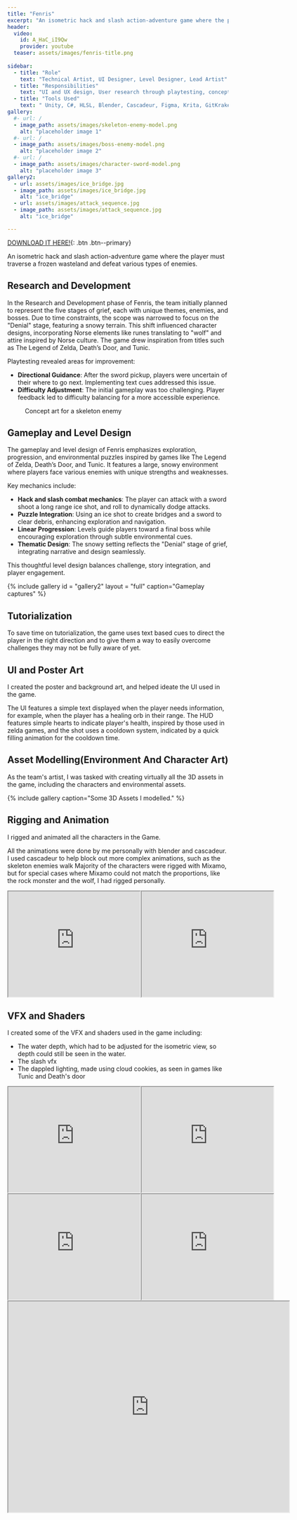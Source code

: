 ```yaml
---
title: "Fenris"
excerpt: "An isometric hack and slash action-adventure game where the player must traverse a frozen wasteland and defeat various types of enemies."
header:
  video:
    id: A_HaC_iI9Qw
    provider: youtube
  teaser: assets/images/fenris-title.png
  
sidebar:
  - title: "Role"
    text: "Technical Artist, UI Designer, Level Designer, Lead Artist"
  - title: "Responsibilities"
    text: "UI and UX design, User research through playtesting, concept art, 3D assets and Animations, ideation and creation of VFX, Rigging characters etc."
  - title: "Tools Used"
    text: " Unity, C#, HLSL, Blender, Cascadeur, Figma, Krita, GitKraken, Gitbash, Github Desktop, Visual Studio, Jetbrains rider, Asana"
gallery:
  #- url: /
  - image_path: assets/images/skeleton-enemy-model.png
    alt: "placeholder image 1"
  #- url: /
  - image_path: assets/images/boss-enemy-model.png
    alt: "placeholder image 2"
  #- url: /
  - image_path: assets/images/character-sword-model.png
    alt: "placeholder image 3"
gallery2:
  - url: assets/images/ice_bridge.jpg
  - image_path: assets/images/ice_bridge.jpg
    alt: "ice_bridge"
  - url: assets/images/attack_sequence.jpg
  - image_path: assets/images/attack_sequence.jpg
    alt: "ice_bridge"

---
```

[DOWNLOAD IT HERE!](https://dezrts.itch.io/fenris){: .btn .btn--primary}

An isometric hack and slash action-adventure game where the player must traverse a frozen wasteland and defeat various types of enemies.

## Research and Development

In the Research and Development phase of Fenris, the team initially planned to represent the five stages of grief, each with unique themes, enemies, and bosses. Due to time constraints, the scope was narrowed to focus on the "Denial" stage, featuring a snowy terrain. This shift influenced character designs, incorporating Norse elements like runes translating to "wolf" and attire inspired by Norse culture. The game drew inspiration from titles such as The Legend of Zelda, Death’s Door, and Tunic.

Playtesting revealed areas for improvement:

* **Directional Guidance**: After the sword pickup, players were uncertain of their where to go next. Implementing text cues addressed this issue.
* **Difficulty Adjustment**: The initial gameplay was too challenging. Player feedback led to difficulty balancing for a more accessible experience.

<figure class="align-right">
<img src="{{ site.url }}{{ site.baseurl }}/assets/images/skeleton-enemy-concept.png" alt="">
  <figcaption>Concept art for a skeleton enemy</figcaption>
</figure>


## Gameplay and Level Design

The gameplay and level design of Fenris emphasizes exploration, progression, and environmental puzzles inspired by games like The Legend of Zelda, Death’s Door, and Tunic. It features a large, snowy environment where players face various enemies with unique strengths and weaknesses. 

Key mechanics include:

* **Hack and slash combat mechanics**: The player can attack with a sword shoot a long range ice shot, and roll to dynamically dodge attacks.
* **Puzzle Integration**: Using an ice shot to create bridges and a sword to clear debris, enhancing exploration and navigation.
* **Linear Progression**: Levels guide players toward a final boss while encouraging exploration through subtle environmental cues.
* **Thematic Design**: The snowy setting reflects the "Denial" stage of grief, integrating narrative and design seamlessly.

This thoughtful level design balances challenge, story integration, and player engagement.

{% include gallery id = "gallery2" layout = "full"  caption="Gameplay captures" %}

## Tutorialization

To save time on tutorialization, the game uses text based cues to direct the player in the right direction and to give them a way to easily overcome challenges they may not be fully aware of yet.


## UI and Poster Art

I created the poster and background art, and helped ideate the UI used in the game.

The UI features a simple text displayed when the player needs information, for example, when the player has a healing orb in their range. The HUD features simple hearts to indicate player's health, inspired by those used in zelda games, and the shot uses a cooldown system, indicated by a quick filling animation for the cooldown time.

## Asset Modelling(Environment And Character Art)

As the team's artist, I was tasked with creating virtually all the 3D assets in the game, including the characters and environmental assets.

{% include gallery caption="Some 3D Assets I modelled." %}

## Rigging and Animation

I rigged and animated all the characters in the Game.

All the animations were done by me personally with blender and cascadeur. I used cascadeur to help block out more complex animations, such as the skeleton enemies walk
Majority of the characters were rigged with Mixamo, but for special cases where Mixamo could not match the proportions, like the rock monster and the wolf, I had rigged personally.

<div style="display: flex; justify-content: space-between;">
  <iframe src="https://drive.google.com/file/d/18eREtWtLDXI1qvew9EnOkglgi1DDirOQ/preview" width="200%" height="240" allow="autoplay"></iframe>
  <iframe src="https://drive.google.com/file/d/1d2ih3Co7Kx2URPSQtF9JcEfXJIYGiD5p/preview" width="200%" height="240" allow="autoplay"></iframe>
</div>

## VFX and Shaders

I created some of the VFX and shaders used in the game including:

* The water depth, which had to be adjusted for the isometric view, so depth could still be seen in the water.
* The slash vfx
* The dappled lighting, made using cloud cookies, as seen in games like Tunic and Death's door

<div style="display: flex; justify-content: space-between;">
  <iframe src="https://drive.google.com/file/d/11NUaRDnglhB44KkTzfWWIbDYVbY3HRdm/preview" width="200%" height="240" allow="autoplay"></iframe>
  <iframe src="https://drive.google.com/file/d/10BchQBqbshbvzYG__4-1Ww5-Dl_TBYf2/preview" width="200%" height="240" allow="autoplay"></iframe>
</div>
<div style="display: flex; justify-content: space-between;">
    <iframe src="https://drive.google.com/file/d/1ZjbGBvXADU6nvnhvYT6JUOucsYNs5rRP/preview" width="200%" height="240" allow="autoplay"></iframe>
    <iframe src="https://drive.google.com/file/d/1UasAifRMueZwevoGGhIyOhyB7UspmsKS/preview" width="200%" height="240" allow="autoplay"></iframe> 
</div>
<iframe src="https://drive.google.com/file/d/1NZH6Hpus3sazNLeHeCoctvtn4k-W7Ulq/preview" width="640" height="480" allow="autoplay"></iframe>